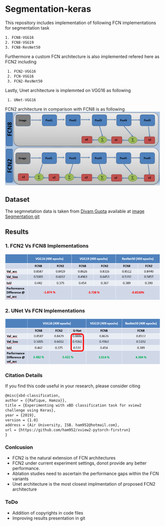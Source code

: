 # Segmentation-keras
 
This repository includes implementation of following FCN implementations for segmentation task
 ```
 1. FCN8-VGG16
 2. FCN8-VGG19
 3. FCN8-ResNet50
 ```
Furthermore a custom FCN architecture is also implemented refered here as FCN2 including
```
 1. FCN2-VGG16
 2. FCN-VGG16
 3. FCN2-ResNet50
```
Lastly, Unet architecture is implemnted on VGG16 as following
```
 1. UNet-VGG16
```
FCN2 architecture in comparison with FCN8 is as following
![arch](./images/arch.png)
## Dataset
The segmnetation data is taken from [Divam Gupta](https://github.com/divamgupta/image-segmentation-keras) available at [image Segmentation git](https://drive.google.com/file/d/0B0d9ZiqAgFkiOHR1NTJhWVJMNEU/view?usp=sharing)

## Results

### 1. FCN2 Vs FCN8 Implementations 
![result](./images/result1.png)

### 2. UNet Vs FCN Implementations 
![result](./images/result2.png)

### Citation Details
If you find this code useful in your research, please consider citing

	@misc{xbd-classification,
	author = {{Rafique, Hamza}},
	title = {Experimenting with xBD classification task for xview2 challenge using Keras},
	year = {2019},
	version = {1.0}
	address = {Air University, ISB. ham952@hotmail.com},
	url = {https://github.com/ham952/xview2-pytorch-firstrun}
	} 
### Conlcusion

 - FCN2 is the natural extension of FCN architectures 
 - FCN2 under current experiment settings, donot provide any better performance.
 - Ablation studies need to ascertain the performance gaps within the FCN variants
 - Unet architecture is the most closest implmentation of proposed FCN2 architecture
 
### ToDo

 - Addition of copyrights in code files
 - Improving results presentation in git
